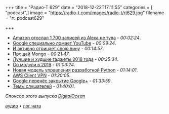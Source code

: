 +++
title = "Радио-Т 629"
date = "2018-12-22T17:11:55"
categories = [ "podcast",]
image = "https://radio-t.com/images/radio-t/rt629.jpg"
filename = "rt_podcast629"

+++

- [Amazon отослал 1,700 записей из Alexa не туда](https://threatpost.com/amazon-1700-alexa-voice-recordings/140201/) - *00:02:24*.
- [Google специально ломает YouTube](https://www.developer-tech.com/news/2018/dec/20/edge-developer-google-youtube-chrome-browsers/) - *00:09:24*.
- [И активно отрицает свою вину](https://www.theverge.com/2018/12/19/18148736/google-youtube-microsoft-edge-intern-claims) - *00:14:57*.
- [Прощай Mongo](https://www.theguardian.com/info/2018/nov/30/bye-bye-mongo-hello-postgres) - *00:21:47*.
- [Лучшие и худшие гаджеты 2018 года](https://techcrunch.com/2018/12/21/the-best-and-worst-gadgets-of-2018/) - *00:35:34*.
- [Go модули в 2019](https://blog.golang.org/modules2019) - *01:03:24*.
- [Новая модель управления разработкой Python](http://www.opennet.ru/opennews/art.shtml?num=49811) - *01:14:01*.
- [AWS Client VPN](https://docs.aws.amazon.com/vpn/latest/clientvpn-admin/what-is.html) - *01:20:05*.
- [Google перенёс закрытие Google+](http://www.opennet.ru/opennews/art.shtml?num=49758) - *01:33:59*.
- [Темы слушателей](https://radio-t.com/p/2018/12/18/prep-629/) - *01:40:01*.

*Спонсор этого выпуска [DigitalOcean](https://www.digitalocean.com)*


[аудио](http://cdn.radio-t.com/rt_podcast629.mp3) • [лог чата](http://chat.radio-t.com/logs/radio-t-629.html)
<audio src="http://cdn.radio-t.com/rt_podcast629.mp3" preload="none"></audio>
